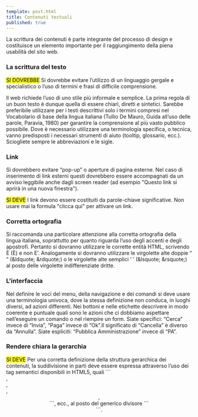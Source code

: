 ```yaml
---
template: post.html
title: Contenuti testuali
published: true
---
```


La scrittura dei contenuti è parte integrante del processo di design e costituisce un elemento importante per il raggiungimento della piena usabilità del sito web.

### La scrittura del testo

<div class="lg-callout lg-callout-should">
<mark>SI DOVREBBE</mark>
Si dovrebbe evitare l’utilizzo di un linguaggio gergale e specialistico o l’uso di termini e frasi di difficile comprensione.
</div>

Il web richiede l’uso di uno stile più informale e semplice. La prima regola di un buon testo
è dunque quella di essere chiari, diretti e sintetici. Sarebbe preferibile utilizzare per i testi descrittivi
solo i termini compresi nel Vocabolario di base della lingua italiana (Tullio De Mauro,
Guida all’uso delle parole, Paravia, 1980) per garantire la comprensione al più vasto pubblico possibile.
Dove è necessario utilizzare una terminologia specifica, o tecnica, vanno predisposti i necessari
strumenti di aiuto (tooltip, glossario, ecc.). Sciogliete sempre le abbreviazioni e le sigle.

### Link

Si dovrebbero evitare “pop-up” o aperture di pagina esterne. Nel caso di inserimento di link esterni questi dovrebbero essere accompagnati da un avviso leggibile anche dagli screen reader (ad esempio "Questo link si aprirà in una nuova finestra").

<div class="lg-callout lg-callout-must">
<mark>SI DEVE</mark>
I link devono essere costituiti da parole-chiave significative. Non usare mai la formula "clicca qui" per attivare un link.
</div>

### Corretta ortografia
Si raccomanda una particolare attenzione alla corretta ortografia della lingua italiana, soprattutto per quanto riguarda l’uso degli accenti e degli apostrofi. Pertanto si dovranno utilizzare le corrette entità HTML, scrivendo È (È) e non E’. Analogamente si dovranno utilizzare le virgolette alte doppie “ ” (&ldquote; &rdquote;) o le virgolette alte semplici ‘ ’ (&lsquote; &rsquote;) al posto delle virgolette indifferenziate dritte.

### L’interfaccia
Nel definire le voci del menu, della navigazione e dei comandi si deve usare una terminologia univoca, dove la stessa definizione non conduca, in luoghi diversi, ad azioni differenti. Nei bottoni e nelle etichette descrivere in modo coerente e puntuale quali sono le azioni che ci dobbiamo aspettare nell’eseguire un comando o nel riempire un form. Siate specifici: “Cerca” invece di “Invia”, “Paga” invece di “Ok”.Il significato di “Cancella” è diverso da “Annulla”. Siate espliciti: “Pubblica Amministrazione” invece di “PA”.

### Rendere chiara la gerarchia
<div class="lg-callout lg-callout-must">
<mark>SI DEVE</mark>
Per una corretta definizione della struttura gerarchica dei contenuti, la suddivisione in parti deve essere espressa attraverso l’uso dei tag semantici disponibili in HTML5, quali ```<article>, <aside>, <figcaption>, <header>, <footer>```, ecc., al posto del generico divisore ```<div>```.
</div>
